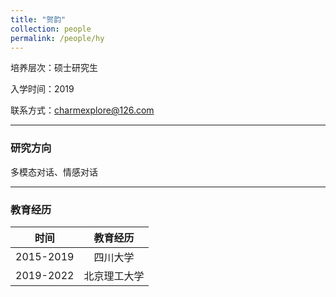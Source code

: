 ```yaml
---
title: "贺韵"
collection: people
permalink: /people/hy
---
```

培养层次：硕士研究生

入学时间：2019

联系方式：charmexplore@126.com

---

### 研究方向

多模态对话、情感对话

---

### 教育经历


| 时间 | 教育经历 |
| :-: | :-: |
| 2015-2019 | 四川大学 |
| 2019-2022 | 北京理工大学 |

